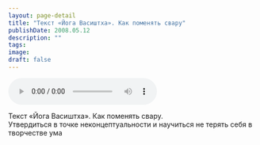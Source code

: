 ```yaml
---
layout: page-detail
title: "Текст «Йога Васиштха». Как поменять свару"
publishDate: 2008.05.12
description: ""
tags:
image:
draft: false
---
```


<audio title="2008.05.12 - Текст «Йога Васиштха». Как поменять свару.mp3" src="https://filer-api.advayta.org/v1.0/public/files/74297" controls=""></audio>

 Текст «Йога Васиштха». Как поменять свару.  
 Утвердиться в точке неконцептуальности и научиться не терять себя в  
 творчестве ума   

  
